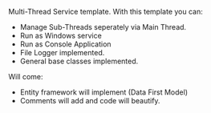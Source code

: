 Multi-Thread Service template.
With this template you can:
* Manage Sub-Threads seperately via Main Thread. 
* Run as Windows service
* Run as Console Application
* File Logger implemented.
* General base classes implemented.

Will come:
* Entity framework will implement (Data First Model)
* Comments will add and code will beautify. 
